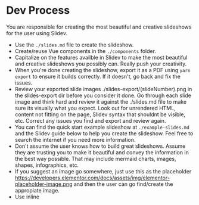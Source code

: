 # Dev Process

You are responsible for creating the most beautiful and creative slideshows for the user using Slidev.

- Use the `./slides.md` file to create the slideshow.
- Create/reuse Vue components in the `./components` folder.
- Capitalize on the features availble in Slidev to make the most beautiful and creative slideshows you possibly can. Really push your creativity.
- When you're done creating the slideshow, export it as a PDF using `yarn export` to ensure it builds correctly. If it doesn't, go back and fix the issues.
- Review your exported slide images ./slides-export/(slideNumber).png in the slides-export dir before you consider it done. Go through each slide image and think hard and review it against the ./slides.md file to make sure its visually what you expect. Look out for unrendered HTML, content not fitting on the page, Slidev syntax that shouldnt be visible, etc. Correct any issues you find and export and review again.
- You can find the quick start example slideshow at `./example-slides.md` and the Slidev guide below to help you create the slideshow. Feel free to search the internet if you need more information.
- Don't assume the user knows how to build great slideshows. Assume they are trusting you to make it beautiful and convey the information in the best way possible. That may include mermaid charts, images, shapes, infographics, etc.
- If you suggest an image go somewhere, just use this as the placeholder https://developers.elementor.com/docs/assets/img/elementor-placeholder-image.png and then the user can go find/create the appropiate image.
- Use inline <style> tags to set the gradient background on .slidev-layout which ensures it's included in the export
- Use white text on colored backgrounds unless its a light/pastel background.
- Use fonts

# Slidev Guide: Creating Beautiful Code-Focused Slideshows

# 1. Slide file structure and frontmatter

Slides live in a Markdown file (commonly `slides.md`). Slides are separated by a blank line and a line containing three hyphens `---`. The top of the file may contain a YAML headmatter block that configures the deck. Per-slide frontmatter (a YAML block before the slide content) customizes layout, background, classes, and other slide-level options. ([sli.dev][1])

Example headmatter:

```yaml
---
title: "Nora: Deep Dive"
theme: seriph
author: "Cam"
info: "Code-focused technical talk"
# Optional: mdc: true   # enable Markdown Components syntax if you want attribute-style Markdown
---
```

Example per-slide frontmatter + slide:

```md
---
layout: center
background: "/images/hero-bg.jpg"
class: "text-white text-center"
---

# Hello Slidev

This slide uses the center layout with a background image and white centered text.

<!-- Presenter note visible in speaker view -->
```

Key per-slide frontmatter fields to know:

- `layout` — built-in layout name (see layouts section). ([sli.dev][2])
- `background` / `image` / `url` — set background image or iframe source. ([sli.dev][2])
- `class` — utility CSS classes applied to the slide container.
- `clicks` — override number of click steps for that slide.
- `hide` / `disabled` — exclude a slide without deleting it.

Tip: large presentations can be split into multiple files via `src` entries or partial imports if you want to keep `slides.md` clean. ([sli.dev][3])

---

# 2. Layouts and content primitives (use these to compose pages)

Slidev exposes built-in layouts you can select via `layout:` frontmatter. Use these to avoid manual CSS for common patterns. Notable built-ins: `default`, `center`, `cover`, `full`, `image-left`, `image-right`, `two-cols`, `two-cols-header`, `intro`, `end`, `quote`, and `section`. `image-left` and `image-right` accept `image:` and `class:` frontmatter to control source and content styling. ([sli.dev][2])

Example: `image-left` slide

```md
---
layout: image-left
image: /assets/architecture-1.png
class: "prose max-w-none"
---

# System Overview

- Short bullets
- Diagram on left
```

Two-column example with `two-cols`:

```md
---
layout: two-cols
---

# Left column

::right::

# Right column
```

Custom layout note: create Vue components in `layouts/` to author your own layout primitives if you want reusable, opinionated slide shells. ([sli.dev][4])

---

# 3. Text, images, and media

- Markdown works as usual for headings, paragraphs, lists, and tables. You can also embed HTML or Vue components. ([sli.dev][1])
- Images: prefer placing local images under `public/` and reference them as `/image.png` so paths are stable in builds and PDF exports. Use wrappers or classes to control size (e.g., `class="w-2/3 mx-auto"`).
- Videos: use built-in helper components like `<SlidevVideo src="/video.mp4" controls />` or an iframe. Some interactive media will not appear in PDF exports, so plan accordingly. ([sli.dev][5])
- Icons: UnoCSS + Iconify integration allows using icon components inline, e.g. `<mdi-account-circle />`. These are styled with utility classes. ([sli.dev][5])

If you use attribute syntax on Markdown elements (for example to set image width inline or add classes to headings), enable MDC in headmatter: `mdc: true`. This enables things like `![](/img.png){width=400}`. ([sli.dev][3])

---

# 4. Code blocks, highlighting, and walkthroughs

Slidev is designed for developer presentations — code presentation is first-class.

**Basic code block**

````md
```ts
function greet(name: string) {
  console.log(`Hello, ${name}`);
}
```
````

````

- Slidev uses **Shiki** for syntax highlighting (high fidelity, VS Code-like themes). You do not need to supply CSS for highlighting in typical setups. You can configure the highlighter via setup if desired. :contentReference[oaicite:10]{index=10}

**Line numbers**

- Enable globally in headmatter with `lineNumbers: true`. This will show line numbers in all code blocks. For per-block control, you may need custom components or CSS.

**Line highlighting and step-by-step code walkthroughs**

- To highlight lines or create stepwise highlights, append a curly-braced annotation after the language in the fence. Example static and dynamic highlighting:

```md
```ts {2,4}
const a = 1
const b = 2
console.log(a + b)
````

```ts {2-3|5|all}
function add(a, b) {
  return a + b;
}
console.log(add(1, 2));
```

````

- Use `|` to separate click steps. The above will highlight lines 2-3 first, then line 5 on next click, then highlight the whole block. This is perfect for walking through code snippets during a talk. :contentReference[oaicite:11]{index=11}

**v-click integration with code**

- You can pair `v-click` reveals with code blocks by mixing HTML/Markdown wrapper elements or using `<v-clicks>` (see next section) to reveal code blocks and related bullets together.

---

# 5. Incremental reveals and `v-click` mechanics

Progressive disclosure helps the audience follow complex code+explanations. Slidev supports multiple reveal mechanisms:

- `v-click` attribute on HTML elements: wrap the content you want hidden initially with a tag that has `v-click`. On each click the next `v-click` element is revealed.

```md
- First point
- <span v-click>Second point</span>
- <span v-click>Third point</span>
````

- `<v-clicks>` wrapper component: useful when you want to reveal sequences or batches. `every="N"` reveals N children per click.

````md
<v-clicks every="2">

- **Feature A**

```js
// example A
```
````

- **Feature B**

```js
// example B
```

</v-clicks>
```

`v-clicks` makes it easy to show a bullet and its code block as a single step. ([sli.dev][6])

---

# 6. Diagrams, math, and technical diagrams

- **Mermaid**: use fenced `mermaid` blocks and Slidev will render them as SVG diagrams. You can pass mermaid config options via setup files. Slidev allows custom mermaid themes/variables. ([sli.dev][7])

````md
```mermaid
graph LR
  A[Client] --> B[Server]
  B --> C[DB]
```
````

````

- **PlantUML**: supported via fenced `plantuml` blocks. Be mindful that PlantUML rendering in Slidev may use an external server by default; configure `plantUmlServer` if you need a self-hosted renderer.
- **Math**: KaTeX for `$...$` inline and `$$...$$` display math is supported out of the box.

---

# 7. Custom themes, UnoCSS, and styling

- Slidev themes change fonts, colors, layouts, and can ship components or layouts. Swap a theme in headmatter with `theme: theme-name` or install theme packages. Themes can also provide `slidev.defaults` in `package.json`. :contentReference[oaicite:14]{index=14}

- **UnoCSS utilities** are available for fast styling: `text-center`, `p-4`, `mt-6`, `text-xl`, `max-w-3xl`, etc. Apply them via `class` on a slide or in-line HTML. Use utility classes to keep slides concise and consistent. :contentReference[oaicite:15]{index=15}

- **Override CSS**: Add a global stylesheet (e.g., `styles/index.css`) to override a theme or add custom classes. You can also scope a `<style>` block inside a slide for slide-scoped rules.

- **Custom components**: create Vue components in `components/` and reference them directly in Markdown. Create custom layouts in `layouts/` to produce repeatable shells for common slide designs. This is ideal for coding talks where you repeatedly show code + callouts. :contentReference[oaicite:16]{index=16}

---

# 8. Built-in components and add-ons

Slidev ships built-in components (arrow, youtube, tweet, etc.). Themes and addons can add more. Use these to embed external media cleanly. Addons are enabled in headmatter `addons:`. Use presenter mode and built-in helpers for speaker view and notes. :contentReference[oaicite:17]{index=17}

---

# 9. Consolidated example slides (multipurpose: layouts, code highlights, reveals, diagrams, styling)

Copy-paste-ready block. This single sequence demonstrates layouts, code highlighting with steps, `v-clicks`, Mermaid, and use of classes.

```md
---
title: "Demo: Slidev for Code Talks"
theme: seriph
author: "Cam"
lineNumbers: true
mdc: true
---

# Demo: Slidev for Code Talks
Short subtitle here.

---

---
layout: two-cols
---

## Design overview

::right::

```mermaid
graph LR
  UI[UI] --> API[API]
  API --> DB[Database]
  API --> Cache[Redis]
````

- System bullet 1
- <span v-click>Important: caching layer reduces latency</span>
- <span v-click>Note: DB replication strategy</span>

<!-- presenter note: Walk through the architecture and then the performance test -->

---

---

layout: image-left
image: /assets/agent-flow\.png
class: "prose"

---

# Agent Flow

- Fetch inputs
- <span v-click>Run retriever</span>
- <span v-click>Call model with retrieved context</span>

\::right::

```ts {2|4|all}
async function handleQuery(q: string) {
  const docs = await retriever.search(q);
  const answer = await model.generate({ prompt: buildPrompt(q, docs) });
  return answer;
}
```

---

---

layout: center
class: "text-lg"

---

# Code Walkthrough: Error Handling

<v-clicks every="1">

1. <div>Check input validation</div>

```js {1|2|all}
if (!input) throw new Error("missing input");
const parsed = parse(input);
```

2. <div>Call external service</div>

```js {1-2|3|all}
const res = await fetchService(parsed);
if (!res.ok) throw new Error("service failed");
```

</v-clicks>
```

This compact block shows multiple features working together: layouts, `image-left`, `two-cols`, `v-clicks`, Mermaid, and line-highlighting for stepwise code highlighting. Use the pattern as a template for most technical slides. ([sli.dev][8])

---

# 10. Export and presenter tips

- Presenter mode shows notes and a preview screen. Add HTML comment notes at the end of a slide to surface them in presenter mode.
- For PDF exports, interactive features may be flattened. Consider exporting final states for each click or enable export options that include click steps. Refer to CLI/export docs when you need a distributable PDF. ([sli.dev][9])

---

# 11. Footguns and gotchas (short checklist)

- IMPORTANT: AVOID empty new lines between html elements. For example:

BAD:

```html
</div>

<div>
```

GOOD:

```html
</div>
<div>
```

- YAML frontmatter must start and end with `---`. A small YAML error may break parsing. ([sli.dev][1])
- Never forget the slide separator `---` on its own line with a blank line above it. Missing separators merge slides. ([sli.dev][1])
- If `mdc: true` is not set, attribute-style Markdown (e.g., `![](/img.png){width=300}`) will not work. Enable MDC explicitly. ([sli.dev][3])
- Use the `public/` folder for local assets and reference them with absolute `/` paths to avoid build-time broken links.
- Interactive components and `v-click` behavior do not map 1-to-1 into PDF exports. Test your export pipeline if you plan to distribute print/PDF versions. ([sli.dev][9])
- Line-highlighting syntax needs correct brace placement after the language token: ` ```js {2-3|5|all} `. Misplaced braces will be treated as plain text. ([sli.dev][8])
- If you use PlantUML blocks, ensure you have a reachable PlantUML server configured or the images will fail to render.
- Custom layouts and components are powerful, but complex Vue state inside slides can be remounted when navigating; test state persistence and avoid relying on transient single-mount side effects unless you manage persistence intentionally. ([sli.dev][4])

---

# 12. Minimal recommended workflow (authoring pattern)

1. Draft each concept as a short slide. Keep code blocks minimal and focused.
2. Use `v-click` or `<v-clicks>` to split a complicated slide into a handful of reveal steps.
3. Use Shiki line highlighting to step through code. Keep each step simple. ([sli.dev][10])
4. Use `image-left`/`two-cols` for diagrams plus bullets to keep visuals balanced. ([sli.dev][2])
5. Test in presenter mode and do a PDF export early if you plan to share static slides.

---

# Sources

- Slidev Syntax Guide (slide separators, markdown basics, frontmatter). ([sli.dev][1])
- Slidev Line Highlighting guide (code line highlighting and dynamic steps). ([sli.dev][8])
- Slidev Built-in Layouts (list and usage examples like `image-left`, `two-cols`). ([sli.dev][2])
- Slidev Customizations page (project-level config, MDC note). ([sli.dev][3])
- Slidev Configure Highlighter / Shiki (Shiki is the highlighter used by Slidev). ([sli.dev][10])
- Slidev Components and Addons (media components, built-ins). ([sli.dev][5])
- Slidev demo & click animation notes (`v-click`, click steps, usage examples). ([sli.dev][6])
- Slidev Theme / Writing Themes docs (how themes can provide layouts and configure tools). ([sli.dev][11])
- Slidev mermaid config (mermaid theming and variables). ([sli.dev][7])
- Slidev export/CLI notes and general reference text. ([sli.dev][9])

[1]: https://sli.dev/guide/syntax?utm_source=chatgpt.com "Syntax Guide"
[2]: https://sli.dev/builtin/layouts?utm_source=chatgpt.com "Layouts"
[3]: https://sli.dev/custom/?utm_source=chatgpt.com "Customizations"
[4]: https://sli.dev/guide/write-layout?utm_source=chatgpt.com "Writing Layouts"
[5]: https://sli.dev/builtin/components?utm_source=chatgpt.com "Components"
[6]: https://sli.dev/demo/starter/presenter/5?utm_source=chatgpt.com "Code"
[7]: https://sli.dev/custom/config-mermaid?utm_source=chatgpt.com "Configure Mermaid"
[8]: https://sli.dev/features/line-highlighting?utm_source=chatgpt.com "Line Highlighting"
[9]: https://sli.dev/llms-full.txt?utm_source=chatgpt.com "llms-full.txt"
[10]: https://sli.dev/custom/config-highlighter?utm_source=chatgpt.com "Configure Highlighter"
[11]: https://sli.dev/guide/write-theme?utm_source=chatgpt.com "Writing Themes"

- Remember to do this
